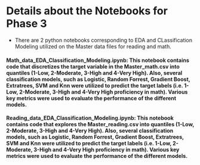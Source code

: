 # Details about the Notebooks for Phase 3
* There are 2 python notebooks corresponding to EDA and CLassification Modeling utilized on the Master data files for reading and math.

#### Math_data_EDA_Classification_Modeling.ipynb: This notebook contains code that discretizes the target variable in the Master_math.csv into quantiles (1-Low, 2-Moderate, 3-High and 4-Very High). Also, several classification models, such as Logistic, Random Forrest, Gradient Boost, Extratrees, SVM and Knn were utilized to predict the target labels (i.e. 1-Low, 2-Moderate, 3-High and 4-Very High proficiency in math). Various key metrics were used to evaluate the performance of the different models.
#### Reading_data_EDA_Classification_Modeling.ipynb: This notebook contains code that explores the Master_reading.csv into quantiles (1-Low, 2-Moderate, 3-High and 4-Very High). Also, several classification models, such as Logistic, Random Forrest, Gradient Boost, Extratrees, SVM and Knn were utilized to predict the target labels (i.e. 1-Low, 2-Moderate, 3-High and 4-Very High proficiency in math). Various key metrics were used to evaluate the performance of the different models.

